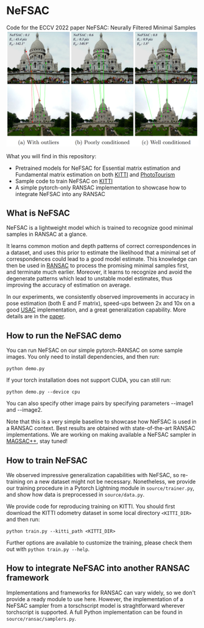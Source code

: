 # NeFSAC
Code for the ECCV 2022 paper NeFSAC: Neurally Filtered Minimal Samples
<img src="media/teaser.png" width="1000"/>


What you will find in this repository:
- Pretrained models for NeFSAC for Essential matrix estimation and Fundamental matrix estimation on both [KITTI](https://www.cvlibs.net/datasets/kitti/eval_odometry.php) and [PhotoTourism](http://phototour.cs.washington.edu/)
- Sample code to train NeFSAC on [KITTI](https://www.cvlibs.net/datasets/kitti/eval_odometry.php)
- A simple pytorch-only RANSAC implementation to showcase how to integrate NeFSAC into any RANSAC


## What is NeFSAC

NeFSAC is a lightweight model which is trained to recognize good minimal samples in RANSAC at a glance.

It learns common motion and depth patterns of correct correspondences in a dataset, and uses this prior to estimate the likelihood that a minimal set of correspondences could lead to a good model estimate. This knowledge can then be used in [RANSAC](https://dl.acm.org/doi/pdf/10.1145/358669.358692) to process the promising minimal samples first, and terminate much earlier. Moreover, it learns to recognize and avoid the degenerate patterns which lead to unstable model estimates, thus improving the accuracy of estimation on average.

In our experiments, we consistently observed improvements in accuracy in pose estimation (both E and F matrix), speed-ups between 2x and 10x on a good [USAC](https://ieeexplore.ieee.org/stamp/stamp.jsp?arnumber=6365642) implementation, and a great generalization capability. More details are in the [paper](https://arxiv.org/pdf/2207.07872.pdf).

## How to run the NeFSAC demo

You can run NeFSAC on our simple pytorch-RANSAC on some sample images.
You only need to install dependencies, and then run:

```
python demo.py
```

If your torch installation does not support CUDA, you can still run:

```
python demo.py --device cpu
```

You can also specify other image pairs by specifying parameters --image1 and --image2.

Note that this is a very simple baseline to showcase how NeFSAC is used in a RANSAC context. Best results are obtained with state-of-the-art RANSAC implementations. We are working on making available a NeFSAC sampler in [MAGSAC++](https://github.com/danini/magsac), stay tuned!


## How to train NeFSAC

We observed impressive generalization capabilities with NeFSAC, so re-training on a new dataset might not be necessary. Nonetheless, we provide our training procedure in a Pytorch Lightning module in `source/trainer.py`, and show how data is preprocessed in `source/data.py`.

We provide code for reproducing training on KITTI. You should first download the KITTI odometry dataset in some local directory `<KITTI_DIR>` and then run:

```
python train.py --kitti_path <KITTI_DIR>
```

Further options are available to customize the training, please check them out with `python train.py --help`.


## How to integrate NeFSAC into another RANSAC framework

Implementations and frameworks for RANSAC can vary widely, so we don't provide a ready module to use here. However, the implementation of a NeFSAC sampler from a torschscript model is straghtforward wherever torchscript is supported. A full Python implementation can be found in `source/ransac/samplers.py`.

